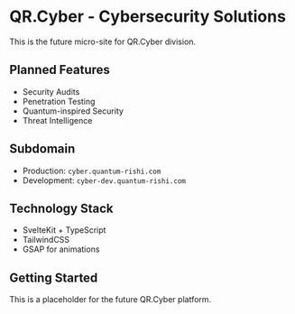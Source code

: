 # QR.Cyber - Cybersecurity Solutions

This is the future micro-site for QR.Cyber division.

## Planned Features
- Security Audits
- Penetration Testing
- Quantum-inspired Security
- Threat Intelligence

## Subdomain
- Production: `cyber.quantum-rishi.com`
- Development: `cyber-dev.quantum-rishi.com`

## Technology Stack
- SvelteKit + TypeScript
- TailwindCSS
- GSAP for animations

## Getting Started
This is a placeholder for the future QR.Cyber platform.
